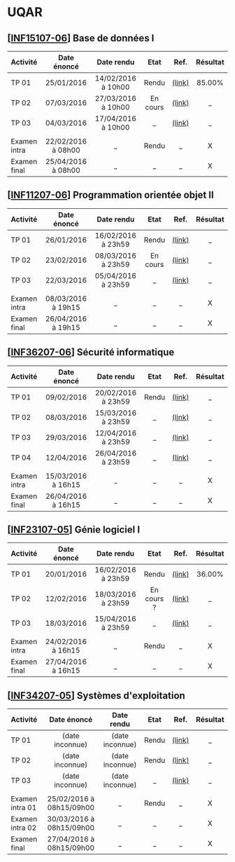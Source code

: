 UQAR
======

## [[INF15107-06](http://portail.uqar.ca/course/view.php?id=5466)] Base de données I

| Activité | Date énoncé | Date rendu | Etat | Ref. | Résultat |
| :----- | :-----: | :-----: | :-----: | :-----: | :---: |
| TP 01 | 25/01/2016 | 14/02/2016 à 10h00 | Rendu | [(link)](https://github.com/pantzerbrendan/uqar/tree/master/INF15107/TP1) | 85.00% |
| TP 02 | 07/03/2016 | 27/03/2016 à 10h00 | En cours | [(link)](https://github.com/pantzerbrendan/uqar/tree/master/INF15107/TP2) | _ |
| TP 03 | 04/03/2016 | 17/04/2016 à 10h00 | _ | [(link)](https://github.com/pantzerbrendan/uqar/tree/master/INF15107/TP3) | _ |
| | | | | |
| Examen intra | 22/02/2016 à 08h00 | _ | Rendu | _ | X |
| Examen final | 25/04/2016 à 08h00 | _ | _ | _ | X |

## [[INF11207-06](http://portail.uqar.ca/course/view.php?id=5465)] Programmation orientée objet II

| Activité | Date énoncé | Date rendu | Etat | Ref. | Résultat |
| :----- | :-----: | :-----: | :-----: | :-----: | :---: |
| TP 01 | 26/01/2016 | 16/02/2016 à 23h59 | Rendu | [(link)](https://github.com/pantzerbrendan/uqar/tree/master/INF11207/TP1) | _ |
| TP 02 | 23/02/2016 | 08/03/2016 à 23h59 | En cours | [(link)](https://github.com/pantzerbrendan/uqar/tree/master/INF11207/TP2) | _ |
| TP 03 | 22/03/2016 | 05/04/2016 à 23h59 | _ | [(link)](https://github.com/pantzerbrendan/uqar/tree/master/INF11207/TP3) | _ |
| | | | | |
| Examen intra | 08/03/2016 à 19h15 | _ | _ | _ | X |
| Examen final | 26/04/2016 à 19h15 | _ | _ | _ | X |

## [[INF36207-06](http://portail.uqar.ca/course/view.php?id=5472)] Sécurité informatique

| Activité | Date énoncé | Date rendu | Etat | Ref. | Résultat |
| :----- | :-----: | :-----: | :-----: | :-----: | :---: |
| TP 01 | 09/02/2016 | 20/02/2016 à 23h59 | Rendu | [(link)](https://github.com/pantzerbrendan/uqar/tree/master/INF36207/TP1) | _ |
| TP 02 | 08/03/2016 | 15/03/2016 à 23h59 | _ | [(link)](https://github.com/pantzerbrendan/uqar/tree/master/INF36207/TP2) | _ |
| TP 03 | 29/03/2016 | 12/04/2016 à 23h59 | _ | [(link)](https://github.com/pantzerbrendan/uqar/tree/master/INF36207/TP3) | _ |
| TP 04 | 12/04/2016 | 26/04/2016 à 23h59 | _ | [(link)](https://github.com/pantzerbrendan/uqar/tree/master/INF36207/TP4) | _ |
| | | | | |
| Examen intra | 15/03/2016 à 16h15 | _ | _ | _ | X |
| Examen final | 26/04/2016 à 16h15 | _ | _ | _ | X |

## [[INF23107-05](http://portail.uqar.ca/course/view.php?id=5468)] Génie logiciel I

| Activité | Date énoncé | Date rendu | Etat | Ref. | Résultat |
| :----- | :-----: | :-----: | :-----: | :-----: | :---: |
| TP 01 | 20/01/2016 | 16/02/2016 à 23h59 | Rendu | [(link)](https://github.com/pantzerbrendan/uqar/tree/master/INF23107/TP1) | 36.00% |
| TP 02 | 12/02/2016 | 18/03/2016 à 23h59 | En cours ? | [(link)](https://github.com/pantzerbrendan/uqar/tree/master/INF23107/TP2) | _ |
| TP 03 | 18/03/2016 | 15/04/2016 à 23h59 | _ | [(link)](https://github.com/pantzerbrendan/uqar/tree/master/INF23107/TP3) | _ |
| | | | | |
| Examen intra | 24/02/2016 à 16h15 | _ | Rendu | _ | X |
| Examen final | 27/04/2016 à 16h15 | _ | _ | _ | X |

## [[INF34207-05](http://portail.uqar.ca/course/view.php?id=5471)] Systèmes d'exploitation

| Activité | Date énoncé | Date rendu | Etat | Ref. | Résultat |
| :----- | :-----: | :-----: | :-----: | :-----: | :---: |
| TP 01 | (date inconnue) | (date inconnue) | Rendu | [(link)]() | _ |
| TP 02 | (date inconnue) | (date inconnue) | Rendu | [(link)]() | _ |
| TP 03 | (date inconnue) | (date inconnue) | _ | [(link)]() | _ |
| | | | | |
| Examen intra 01 | 25/02/2016 à 08h15/09h00 | _ | Rendu | _ | X |
| Examen intra 02 | 30/03/2016 à 08h15/09h00 | _ | _ | _ | X |
| Examen final | 27/04/2016 à 08h15/09h00 | _ | _ | _ | X |
